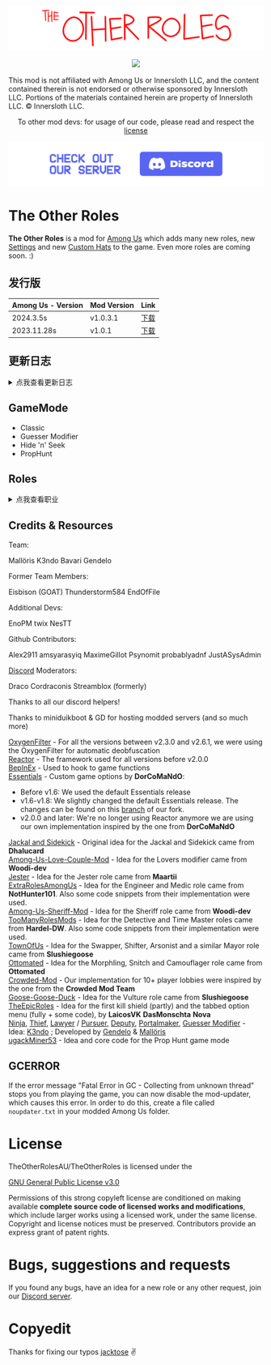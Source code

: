 ![mod banner](./Images/TOR_logo.png)

<p align="center"><a href="https://github.com/mxyx-club/TheOtherUs/releases/"><img src="https://badgen.net/github/release/mxyx-club/theotherus"></a></p>


This mod is not affiliated with Among Us or Innersloth LLC, and the content contained therein is not endorsed or otherwise sponsored by Innersloth LLC. Portions of the materials contained herein are property of Innersloth LLC. © Innersloth LLC.

<p align="center">To other mod devs: for usage of our code, please read and respect the <a href="#license">license</a></p>

[![Discord](./Images/TOR_server.png)](https://discord.gg/yspVyP5meR)

# The Other Roles

**The Other Roles** is a mod for [Among Us](https://store.steampowered.com/app/945360/Among_Us) which adds many new roles, new [Settings](#settings) and new [Custom Hats](#custom-hats) to the game.
Even more roles are coming soon. :)

## 发行版
| Among Us - Version| Mod Version | Link |
|----------|-------------|-----------------|
| 2024.3.5s    | v1.0.3.1 | [下载](https://github.com/mxyx-club/TheOtherUs/releases/download/v1.0.3.1/TheOtherUs.zip)    |
| 2023.11.28s  | v1.0.1   | [下载](https://github.com/mxyx-club/TheOtherUs/releases/download/v1.0.1/TheOtherUs.zip)      |



## 更新日志

<details>
  <summary>点我查看更新日志</summary>

### Changes in v1.0.3.2:

 - #### 新增内容

	- 新增附加职业：绝境者（在内鬼阵营只剩1名时减少击杀cd）
	- 魅魔：新增真爱无法跟随原阵营获胜的选项
 -  #### Bug修复：

	- 豺狼：关闭豺狼可破坏的选项仍然可以破坏的问题
	- 换票师：无法修理破坏的问题

### Changes in v1.0.3.1:

 - 新增主职业：预言家
 - 删除内鬼职业：入殓师
 - 新增内鬼附加职业：入殓师

### Changes in v1.0.2:

 - 新增主职业：魅魔
 - 新增附加职业：闪电侠
 - 隐身人：从豺狼分离为独立职业
 - 修复了更多的Bug (想不起来了)

### Changes in v1.0.1:

 - #### 新增内容：

	- 新增职业：天启、末日预言家
	- 统一开局cd
	- 内置百人模组
	- 更好的地图选项
	- 真菌丛林：增加随机出生、增加分散坐标
	- 火炬：增加视野倍率选项
	- 交换师：增加可交换中立选项
	- 诱饵：新增只分配给船员选项
	- 豺狼：新增内鬼可发现队友变为跟班选项
	- 中立阵营：改为假任务以不影响船员阵营任务胜利
	- 失忆者：删除假任务限制（可在获得身份前做任务，但不影响船员）
 
 - #### Bug修复：

	- 起诉人：无法跟随除内鬼及其他阵营获胜
	- 真菌丛林：修复视野问题
	- 火炬：修复视野问题
	- 警长：无法在游戏内得知捕快身份的问题
	- 修复了其它BUG

</details>

## GameMode

- Classic
- Guesser Modifier
- Hide 'n' Seek
- PropHunt

## Roles
<details>
  <summary>点我查看职业</summary>


### Impostor

- Godfather(Mafia)
- Mafioso(Mafia)
- Janitor(Mafia)
- Morphling
- Bomber
- Mimic
- Camouflager
- Miner
- Eraser
- Vampire
- Cleaner
- Undertaker
- Escapist
- Warlock
- Trickster
- BountyHunter
- Cultist
- Terrorist
- Blackmailer
- Witch
- Ninja

### Neutral

- Amnisiac
- Jester
- Vulture
- Lawyer
- Prosecutor
- Pursuer
- Jackal
- Swooper
- Arsonist
- Werewolf
- Thief
- Juggernaut
- Doomsayer
- Akujo

### Crewmate

- NiceGuesser
- Mayor
- Portalmaker
- Engineer
- PrivateInvestigator
- Sheriff
- Deputy
- BodyGuard
- Lighter
- Jumper
- Detective
- TimeMaster
- Veteren
- Medic
- Swapper
- Seer
- Hacker
- Tracker
- Snitch
- Spy
- SecurityGuard
- Medium
- Trapper
- Prophet

### Modifier

- Disperser
- Poucher
- Bloody
- AntiTeleport
- Tiebreaker
- Bait
- Sunglasses
- Torch
- Flash
- Multitasker
- Mini
- Vip
- Indomitable
- Slueth
- Cursed
- Invert
- Blind
- Watcher
- Radar
- ButtonBarry
- Chameleon
- Shifter
- lastImpostor


</details>


## Credits & Resources

Team:

Mallöris    K3ndo    Bavari    Gendelo

Former Team Members:

Eisbison (GOAT)    Thunderstorm584    EndOfFile

Additional Devs:

EnoPM    twix    NesTT

Github Contributors:

Alex2911    amsyarasyiq    MaximeGillot
Psynomit    probablyadnf    JustASysAdmin

[Discord](https://discord.gg/yspVyP5meR) Moderators:</b>

Draco Cordraconis    Streamblox (formerly)

Thanks to all our discord helpers!

Thanks to miniduikboot & GD for hosting modded servers (and so much more)


[OxygenFilter](https://github.com/NuclearPowered/Reactor.OxygenFilter) - For all the versions between v2.3.0 and v2.6.1, we were using the OxygenFilter for automatic deobfuscation\
[Reactor](https://github.com/NuclearPowered/Reactor) - The framework used for all versions before v2.0.0\
[BepInEx](https://github.com/BepInEx) - Used to hook to game functions\
[Essentials](https://github.com/DorCoMaNdO/Reactor-Essentials) - Custom game options by **DorCoMaNdO**:
- Before v1.6: We used the default Essentials release
- v1.6-v1.8: We slightly changed the default Essentials release. The changes can be found on this [branch](https://github.com/Eisbison/Reactor-Essentials/tree/feature/TheOtherRoles-Adaption) of our fork.
- v2.0.0 and later: We're no longer using Reactor anymore we are using our own implementation inspired by the one from **DorCoMaNdO**

[Jackal and Sidekick](https://www.twitch.tv/dhalucard) - Original idea for the Jackal and Sidekick came from **Dhalucard**\
[Among-Us-Love-Couple-Mod](https://github.com/Woodi-dev/Among-Us-Love-Couple-Mod) - Idea for the Lovers modifier came from **Woodi-dev**\
[Jester](https://github.com/Maartii/Jester) - Idea for the Jester role came from **Maartii**\
[ExtraRolesAmongUs](https://github.com/NotHunter101/ExtraRolesAmongUs) - Idea for the Engineer and Medic role came from **NotHunter101**. Also some code snippets from their implementation were used.\
[Among-Us-Sheriff-Mod](https://github.com/Woodi-dev/Among-Us-Sheriff-Mod) - Idea for the Sheriff role came from **Woodi-dev**\
[TooManyRolesMods](https://github.com/Hardel-DW/TooManyRolesMods) - Idea for the Detective and Time Master roles came from **Hardel-DW**. Also some code snippets from their implementation were used.\
[TownOfUs](https://github.com/slushiegoose/Town-Of-Us) - Idea for the Swapper, Shifter, Arsonist and a similar Mayor role came from **Slushiegoose**\
[Ottomated](https://twitter.com/ottomated_) - Idea for the Morphling, Snitch and Camouflager role came from **Ottomated**\
[Crowded-Mod](https://github.com/CrowdedMods/CrowdedMod) - Our implementation for 10+ player lobbies were inspired by the one from the **Crowded Mod Team**\
[Goose-Goose-Duck](https://store.steampowered.com/app/1568590/Goose_Goose_Duck) - Idea for the Vulture role came from **Slushiegoose**\
[TheEpicRoles](https://github.com/LaicosVK/TheEpicRoles) - Idea for the first kill shield (partly) and the tabbed option menu (fully + some code), by **LaicosVK** **DasMonschta** **Nova**\
[Ninja](#ninja), [Thief](#thief), [Lawyer](#lawyer) / [Pursuer](#pursuer), [Deputy](#deputy), [Portalmaker](#portalmaker), [Guesser Modifier](#guesser-modifier) - Idea: [K3ndo](https://github.com/K3ndoo) ; Developed by [Gendelo](https://github.com/gendelo3) & [Mallöris](https://github.com/Mallaris) \
[ugackMiner53](https://github.com/ugackMiner53/PropHunt) - Idea and core code for the Prop Hunt game mode


## GCERROR
If the error message "Fatal Error in GC - Collecting from unknown thread" stops you from playing the game, you can now disable the mod-updater, which causes this error.
In order to do this, create a file called `noupdater.txt` in your modded Among Us folder.

# License
TheOtherRolesAU/TheOtherRoles is licensed under the

[GNU General Public License v3.0](https://github.com/TheOtherRolesAU/TheOtherRoles/blob/main/LICENSE)

Permissions of this strong copyleft license are conditioned on making available **complete source code of licensed works and modifications**, which include larger works using a licensed work, under the same license. Copyright and license notices must be preserved. Contributors provide an express grant of patent rights.

# Bugs, suggestions and requests
If you found any bugs, have an idea for a new role or any other request, join our [Discord server](https://discord.gg/77RkMJHWsM).

# Copyedit
Thanks for fixing our typos [jacktose](https://github.com/jacktose) ✌️
